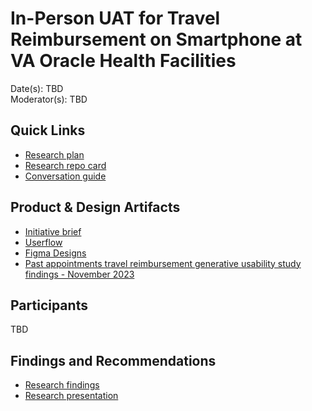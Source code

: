 # In-Person UAT for Travel Reimbursement on Smartphone at VA Oracle Health Facilities

Date(s): TBD<br/>
Moderator(s): TBD

## Quick Links 

- [Research plan](https://github.com/department-of-veterans-affairs/va.gov-team/blob/master/products/health-care/checkin/research/2024-02%20In-Person%20Travel%20Reimbursement%20Research%20for%20Oracle%20Health%20Facilities/research-plan.md)<br>
- [Research repo card]()<br>
- [Conversation guide]()

## Product & Design Artifacts 

- [Initiative brief](https://github.com/department-of-veterans-affairs/va.gov-team/blob/master/products/health-care/checkin/product/Initiatives/check-in-for-oracle-health.md)
- [Userflow](https://www.figma.com/file/pnR05o7NPJDS0KFUSQ0eE3/Check-in-%7C-Check-in?type=design&node-id=1265-1102&mode=design&t=wB0sPLNcuTzdlun8-4)
- [Figma Designs](https://www.figma.com/file/pnR05o7NPJDS0KFUSQ0eE3/Check-in-%7C-Check-in?type=design&node-id=96-709&mode=design&t=Llh0Gzeyt9TY1W5W-0)
- [Past appointments travel reimbursement generative usability study findings - November 2023](https://github.com/department-of-veterans-affairs/va.gov-team/blob/master/products/health-care/checkin/research/2023-11%20Past%20Appointments%20Travel%20Reimbursement%20Generative%20Usability%20Study/research-findings.md)
  
## Participants 

TBD 

## Findings and Recommendations 

- [Research findings]()<br>
- [Research presentation]()
